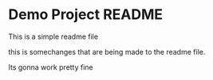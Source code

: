 # Demo Project README

This is a simple readme file

this is somechanges that are being made to the readme file.

Its gonna work pretty fine